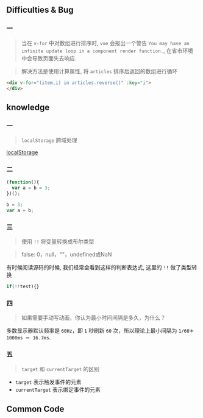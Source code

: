 ## Difficulties & Bug

### 一

> 当在 `v-for` 中对数组进行排序时, `vue` 会报出一个警告 `You may have an infinite update loop in a component render function.`, 在省市环境中会导致页面失去响应.

> 解决方法是使用计算属性, 将 `articles` 排序后返回的数组进行循环

```html
<div v-for="(item,i) in articles.reverse()" :key="i">
</div>
```

## knowledge

### 一

> `localStorage` 跨域处理

[localStorage](https://blog.csdn.net/sflf36995800/article/details/53290457)

### 二

```js
(function(){
  var a = b = 3;
})();

b = 3;
var a = b;
```

### 三

> 使用 `!!` 将变量转换成布尔类型

> false: 0，null，""，undefined或NaN

有时候阅读源码的时候, 我们经常会看到这样的判断表达式, 这里的 `!!` 做了类型转换

```javascript
if(!!test){}
```

### 四

> 如果需要手动写动画，你认为最小时间间隔是多久，为什么？

多数显示器默认频率是 `60Hz`，即 `1` 秒刷新 `60` 次，所以理论上最小间隔为 `1/60＊1000ms ＝ 16.7ms`.

### 五

> `target` 和 `currentTarget` 的区别

* `target` 表示触发事件的元素
* `currentTarget`  表示绑定事件的元素

## Common Code